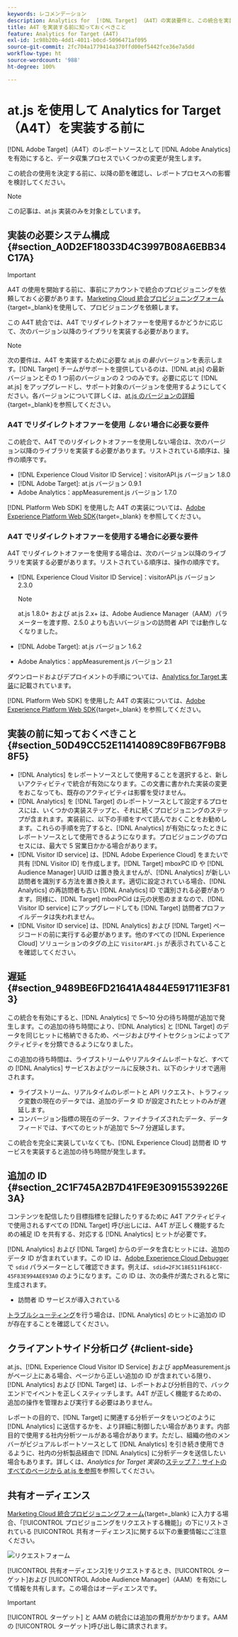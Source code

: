 ```yaml
---
keywords: レコメンデーション
description: Analytics for  [!DNL Target] （A4T）の実装要件と、この統合を実装する前に考慮すべき事項について学びます。
title: A4T を実装する前に知っておくべきこと
feature: Analytics for Target (A4T)
exl-id: 1c98b20b-4dd1-4011-b0cd-5096471af095
source-git-commit: 2fc704a1779414a370ffd00ef5442fce36e7a5dd
workflow-type: ht
source-wordcount: '988'
ht-degree: 100%

---
```


# at.js を使用して Analytics for Target（A4T）を実装する前に

[!DNL Adobe Target]（A4T）のレポートソースとして [!DNL Adobe Analytics] を有効にすると、データ収集プロセスでいくつかの変更が発生します。

この統合の使用を決定する前に、以降の節を確認し、レポートプロセスへの影響を検討してください。

>[!NOTE]
>
>この記事は、at.js 実装のみを対象としています。

## 実装の必要システム構成 {#section_A0D2EF18033D4C3997B08A6EBB34C17A}

>[!IMPORTANT]
>
>A4T の使用を開始する前に、事前にアカウントで統合のプロビジョニングを依頼しておく必要があります。[Marketing Cloud 統合プロビジョニングフォーム](https://survey.adobe.com/jfe/form/SV_ekBHTLSoP5Zki2y){target=_blank}を使用して、プロビジョニングを依頼します。

この A4T 統合では、A4T でリダイレクトオファーを使用するかどうかに応じて、次のバージョン以降のライブラリを実装する必要があります。

>[!NOTE]
>
>次の要件は、A4T を実装するために必要な at.js の&#x200B;*最小*&#x200B;バージョンを表示します。[!DNL Target] チームがサポートを提供しているのは、[!DNL at.js] の最新バージョンとその 1 つ前のバージョンの 2 つのみです。必要に応じて [!DNL at.js] をアップグレードし、サポート対象のバージョンを使用するようにしてください。各バージョンについて詳しくは、[at.js のバージョンの詳細](https://experienceleague.adobe.com/docs/target-dev/developer/client-side/at-js-implementation/target-atjs-versions.html?lang=ja){target=_blank}を参照してください。

### A4T でリダイレクトオファーを使用 *しない* 場合に必要な要件

この統合で、A4T でのリダイレクトオファーを使用しない場合は、次のバージョン以降のライブラリを実装する必要があります。リストされている順序は、操作の順序です。

* [!DNL Experience Cloud Visitor ID Service]：visitorAPI.js バージョン 1.8.0
* [!DNL Adobe Target]: at.js バージョン 0.9.1
* Adobe Analytics：appMeasurement.js バージョン 1.7.0

[!DNL Platform Web SDK] を使用した A4T の実装については、[Adobe Experience Platform Web SDK](https://experienceleague.adobe.com/docs/target-dev/developer/client-side/aep-web-sdk.html?lang=ja){target=_blank} を参照してください。

### A4T でリダイレクトオファーを使用する場合に必要な要件

A4T でリダイレクトオファーを使用する場合は、次のバージョン以降のライブラリを実装する必要があります。リストされている順序は、操作の順序です。

* [!DNL Experience Cloud Visitor ID Service]：visitorAPI.js バージョン 2.3.0

  >[!NOTE]
  >
  >at.js 1.8.0+ および at.js 2.x+ は、Adobe Audience Manager（AAM）パラメーターを渡す際、2.5.0 よりも古いバージョンの訪問者 API では動作しなくなりました。

* [!DNL Adobe Target]: at.js バージョン 1.6.2

* Adobe Analytics：appMeasurement.js バージョン 2.1

ダウンロードおよびデプロイメントの手順については、[Analytics for Target 実装](/help/main/c-integrating-target-with-mac/a4t/a4timplementation.md)に記載されています。

[!DNL Platform Web SDK] を使用した A4T の実装については、[Adobe Experience Platform Web SDK](https://experienceleague.adobe.com/docs/target-dev/developer/client-side/aep-web-sdk.html?lang=ja){target=_blank} を参照してください。

## 実装の前に知っておくべきこと {#section_50D49CC52E11414089C89FB67F9B88F5}

* [!DNL Analytics] をレポートソースとして使用することを選択すると、新しいアクティビティで統合が有効になります。この文書に書かれた実装の変更をおこなっても、既存のアクティビティは影響を受けません。
* [!DNL Analytics] を [!DNL Target] のレポートソースとして設定するプロセスには、いくつかの実装ステップと、それに続くプロビジョニングのステップが含まれます。実装前に、以下の手順をすべて読んでおくことをお勧めします。これらの手順を完了すると、[!DNL Analytics] が有効になったときにレポートソースとして使用できるようになります。プロビジョニングのプロセスには、最大で 5 営業日かかる場合があります。
* [!DNL Visitor ID service] は、[!DNL Adobe Experience Cloud] をまたいで共有 [!DNL Visitor ID] を作成します。[!DNL Target] mboxPC ID や [!DNL Audience Manager] UUID は置き換えませんが、[!DNL Analytics] が新しい訪問者を識別する方法を置き換えます。適切に設定されている場合、[!DNL Analytics] の再訪問者も古い [!DNL Analytics] ID で識別される必要があります。同様に、[!DNL Target] mboxPCid は元の状態のままなので、[!DNL Visitor ID service] にアップグレードしても [!DNL Target] 訪問者プロファイルデータは失われません。
* [!DNL Visitor ID service] は、[!DNL Analytics] および [!DNL Target] ページコードの前に実行する必要があります。他のすべての [!DNL Experience Cloud] ソリューションのタグの上に `VisitorAPI.js` が表示されていることを確認してください。

## 遅延 {#section_9489BE6FD21641A4844E591711E3F813}

この統合を有効にすると、[!DNL Analytics] で 5～10 分の待ち時間が追加で発生します。この追加の待ち時間により、[!DNL Analytics] と [!DNL Target] のデータを同じヒットに格納できるため、ページおよびサイトセクションによってアクティビティを分類できるようになりました。

この追加の待ち時間は、ライブストリームやリアルタイムレポートなど、すべての [!DNL Analytics] サービスおよびツールに反映され、以下のシナリオで適用されます。

* ライブストリーム、リアルタイムのレポートと API リクエスト、トラフィック変数の現在のデータでは、追加のデータ ID が設定されたヒットのみが遅延します。
* コンバージョン指標の現在のデータ、ファイナライズされたデータ、データフィードでは、すべてのヒットが追加で 5～7 分遅延します。

この統合を完全に実装していなくても、[!DNL Experience Cloud] 訪問者 ID サービスを実装すると追加の待ち時間が発生します。

## 追加の ID {#section_2C1F745A2B7D41FE9E30915539226E3A}

コンテンツを配信したり目標指標を記録したりするために A4T アクティビティで使用されるすべての [!DNL Target] 呼び出しには、A4T が正しく機能するための補足 ID を共有する、対応する [!DNL Analytics] ヒットが必要です。

[!DNL Analytics] および [!DNL Target] からのデータを含むヒットには、追加のデータ ID が含まれています。この ID は、[Adobe Experience Cloud Debugger](https://experienceleague.adobe.com/docs/debugger/using/experience-cloud-debugger.html?lang=ja) で `sdid` パラメーターとして確認できます。例えば、`sdid=2F3C18E511F618CC-45F83E994AEE93A0` のようになります。この ID は、次の条件が満たされると常に生成されます。

* 訪問者 ID サービスが導入されている

[トラブルシューティング](/help/main/c-integrating-target-with-mac/a4t/c-a4t-troubleshooting/a4t-troubleshooting.md)を行う場合は、[!DNL Analytics] のヒットに追加の ID が存在することを確認してください。

## クライアントサイド分析ログ {#client-side}

at.js、[!DNL Experience Cloud Visitor ID Service] および appMeasurement.js がページ上にある場合、ページから正しい追加の ID が含まれている限り、[!DNL Analytics] および [!DNL Target] は、レポートおよび分析目的で、バックエンドでイベントを正しくスティッチします。A4T が正しく機能するための、追加の操作を管理および実行する必要はありません。

レポートの目的で、[!DNL Target] に関連する分析データをいつどのように [!DNL Analytics] に送信するかを、より詳細に制御したい場合があります。内部目的で使用する社内分析ツールがある場合があります。ただし、組織の他のメンバーがビジュアルレポートソースとして [!DNL Analytics] を引き続き使用できるように、社内の分析製品経由で [!DNL Analytics] に分析データを送信したい場合もあります。詳しくは、*Analytics for Target 実装*&#x200B;の[ステップ 7：サイトのすべてのページから at.js を参照](/help/main/c-integrating-target-with-mac/a4t/a4timplementation.md#step7)を参照してください。

## 共有オーディエンス

[Marketing Cloud 統合プロビジョニングフォーム](https://survey.adobe.com/jfe/form/SV_ekBHTLSoP5Zki2y){target=_blank} に入力する場合、「[!UICONTROL プロビジョニングをリクエストする機能]」の下にリストされている [!UICONTROL 共有オーディエンス]に関する以下の重要情報にご注意ください。

![リクエストフォーム](/help/main/c-integrating-target-with-mac/a4t/assets/request-form.png)

[!UICONTROL 共有オーディエンス]をリクエストするとき、[!UICONTROL ターゲット]および [!UICONTROL Adobe Audience Manager]（AAM）を有効にして情報を共有します。この場合はオーディエンスです。

>[!IMPORTANT]
>
>[!UICONTROL ターゲット] と AAM の統合には追加の費用がかかります。AAMの [!UICONTROL ターゲット]呼び出し毎に請求されます。
